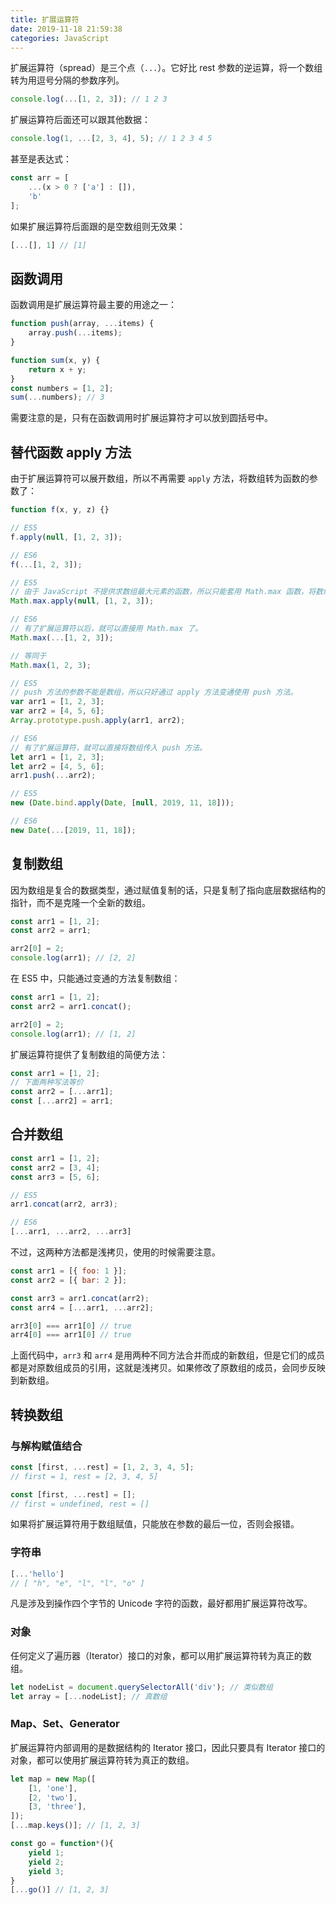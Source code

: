 ```yaml
---
title: 扩展运算符
date: 2019-11-18 21:59:38
categories: JavaScript
---
```


扩展运算符（spread）是三个点（`...`）。它好比 rest 参数的逆运算，将一个数组转为用逗号分隔的参数序列。 

```javascript
console.log(...[1, 2, 3]); // 1 2 3
```

扩展运算符后面还可以跟其他数据：

```javascript
console.log(1, ...[2, 3, 4], 5); // 1 2 3 4 5
```

甚至是表达式：

```javascript
const arr = [
    ...(x > 0 ? ['a'] : []),
    'b'
];
```

如果扩展运算符后面跟的是空数组则无效果：

```javascript
[...[], 1] // [1]
```

## 函数调用

函数调用是扩展运算符最主要的用途之一：

```javascript
function push(array, ...items) {
    array.push(...items);
}
```

```javascript
function sum(x, y) {
    return x + y;
}
const numbers = [1, 2];
sum(...numbers); // 3
```

需要注意的是，只有在函数调用时扩展运算符才可以放到圆括号中。

## 替代函数 apply 方法

由于扩展运算符可以展开数组，所以不再需要 `apply` 方法，将数组转为函数的参数了：

```javascript
function f(x, y, z) {}

// ES5
f.apply(null, [1, 2, 3]);

// ES6
f(...[1, 2, 3]);
```

```javascript
// ES5
// 由于 JavaScript 不提供求数组最大元素的函数，所以只能套用 Math.max 函数，将数组转为一个参数序列，然后求最大值。
Math.max.apply(null, [1, 2, 3]);

// ES6
// 有了扩展运算符以后，就可以直接用 Math.max 了。
Math.max(...[1, 2, 3]);

// 等同于
Math.max(1, 2, 3);
```

```javascript
// ES5 
// push 方法的参数不能是数组，所以只好通过 apply 方法变通使用 push 方法。
var arr1 = [1, 2, 3];
var arr2 = [4, 5, 6];
Array.prototype.push.apply(arr1, arr2);

// ES6
// 有了扩展运算符，就可以直接将数组传入 push 方法。
let arr1 = [1, 2, 3];
let arr2 = [4, 5, 6];
arr1.push(...arr2);
```

```javascript
// ES5
new (Date.bind.apply(Date, [null, 2019, 11, 18]));

// ES6
new Date(...[2019, 11, 18]);
```

## 复制数组

因为数组是复合的数据类型，通过赋值复制的话，只是复制了指向底层数据结构的指针，而不是克隆一个全新的数组。 

```javascript
const arr1 = [1, 2];
const arr2 = arr1;

arr2[0] = 2;
console.log(arr1); // [2, 2]
```

在 ES5 中，只能通过变通的方法复制数组：

```javascript
const arr1 = [1, 2];
const arr2 = arr1.concat();

arr2[0] = 2;
console.log(arr1); // [1, 2]
```

扩展运算符提供了复制数组的简便方法：

```javascript
const arr1 = [1, 2];
// 下面两种写法等价
const arr2 = [...arr1];
const [...arr2] = arr1;
```

## 合并数组

```javascript
const arr1 = [1, 2];
const arr2 = [3, 4];
const arr3 = [5, 6];

// ES5
arr1.concat(arr2, arr3);

// ES6
[...arr1, ...arr2, ...arr3]
```

 不过，这两种方法都是浅拷贝，使用的时候需要注意。 

```javascript
const arr1 = [{ foo: 1 }];
const arr2 = [{ bar: 2 }];

const arr3 = arr1.concat(arr2);
const arr4 = [...arr1, ...arr2];

arr3[0] === arr1[0] // true
arr4[0] === arr1[0] // true
```

上面代码中，`arr3` 和 `arr4` 是用两种不同方法合并而成的新数组，但是它们的成员都是对原数组成员的引用，这就是浅拷贝。如果修改了原数组的成员，会同步反映到新数组。 

## 转换数组

### 与解构赋值结合

```javascript
const [first, ...rest] = [1, 2, 3, 4, 5];
// first = 1, rest = [2, 3, 4, 5]

const [first, ...rest] = [];
// first = undefined, rest = []
```

如果将扩展运算符用于数组赋值，只能放在参数的最后一位，否则会报错。 

### 字符串

```javascript
[...'hello']
// [ "h", "e", "l", "l", "o" ]
```

凡是涉及到操作四个字节的 Unicode 字符的函数，最好都用扩展运算符改写。

### 对象

任何定义了遍历器（Iterator）接口的对象，都可以用扩展运算符转为真正的数组。

```javascript
let nodeList = document.querySelectorAll('div'); // 类似数组
let array = [...nodeList]; // 真数组
```

### Map、Set、Generator

扩展运算符内部调用的是数据结构的 Iterator 接口，因此只要具有 Iterator 接口的对象，都可以使用扩展运算符转为真正的数组。

```javascript
let map = new Map([
    [1, 'one'],
    [2, 'two'],
    [3, 'three'],
]);
[...map.keys()]; // [1, 2, 3]
```

```javascript
const go = function*(){
    yield 1;
    yield 2;
    yield 3;
}
[...go()] // [1, 2, 3]
```

